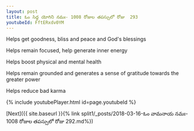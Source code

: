 ```yaml
---
layout: post
title: ఓం సిద్ధ యోగిని నమః- 1008 రోజుల తపస్సులో రోజు  293
youtubeId: FftERxdv0YM
---
```

 
 
Helps get goodness, bliss and peace and God's blessings
 
Helps remain focused, help generate inner energy 
 
Helps boost physical and mental health 
 
Helps remain grounded and generates a sense of gratitude towards the greater power 
 
Helps reduce bad karma
 
 
 
 


{% include youtubePlayer.html id=page.youtubeId %}
 
[Next]({{ site.baseurl }}{% link  split1/_posts/2018-03-16-ఓం వామనాయ నమః- 1008 రోజుల తపస్సులో రోజు  292.md%})
 
